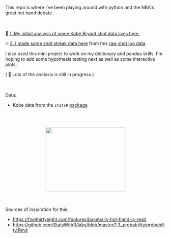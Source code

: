 This repo is where I've been playing around with python and the NBA's great hot hand debate. 

<br><br>
🏀 [1. My initial analysis of some Kobe Bryant shot data lives here.](https://github.com/jessimk/hothand/blob/master/kobe_hothand_python.ipynb)

🔥 [2. I made some shot streak data here](https://github.com/jessimk/hothand/blob/master/Streaky-ness.ipynb) from this [raw shot log data](https://github.com/jessimk/LBJ_Make_or_Miss/blob/master/data/shot_logs_raw.csv).

I also used this mini project to work on my dictionary and pandas skills. I'm hoping to add some hypothesis testing next as well as some interactive plots. 

( 🔨 Lots of the analysis is still in progress.)


<br><br>
Data:
- Kobe data from the `statsR` [package](https://github.com/StatsWithR/statsr/tree/master/data)

<br><br>
<p align="center">   
<a href="https://media.giphy.com/media/q5hVhkKwKHDuo/giphy-tumblr.gif"><img width="250" height="200" src="https://media.giphy.com/media/q5hVhkKwKHDuo/giphy-tumblr.gif"></a>

</p>

<br><br>
Sources of inspiration for this:

- https://fivethirtyeight.com/features/baseballs-hot-hand-is-real/
- https://github.com/StatsWithR/labs/blob/master/1.3_probability/probability.Rmd
